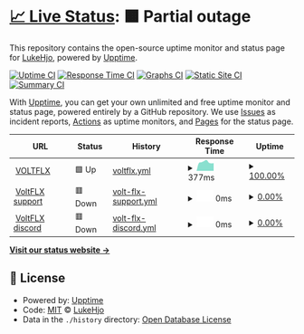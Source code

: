 # [📈 Live Status](https://status.voltflx.com): <!--live status--> **🟧 Partial outage**

This repository contains the open-source uptime monitor and status page for [LukeHjo](https://dev.lukehjo.tech), powered by [Upptime](https://github.com/upptime/upptime).

[![Uptime CI](https://github.com/luke-beep/status.voltflx.com/workflows/Uptime%20CI/badge.svg)](https://github.com/luke-beep/status.voltflx.com/actions?query=workflow%3A%22Uptime+CI%22)
[![Response Time CI](https://github.com/luke-beep/status.voltflx.com/workflows/Response%20Time%20CI/badge.svg)](https://github.com/luke-beep/status.voltflx.com/actions?query=workflow%3A%22Response+Time+CI%22)
[![Graphs CI](https://github.com/luke-beep/status.voltflx.com/workflows/Graphs%20CI/badge.svg)](https://github.com/luke-beep/status.voltflx.com/actions?query=workflow%3A%22Graphs+CI%22)
[![Static Site CI](https://github.com/luke-beep/status.voltflx.com/workflows/Static%20Site%20CI/badge.svg)](https://github.com/luke-beep/status.voltflx.com/actions?query=workflow%3A%22Static+Site+CI%22)
[![Summary CI](https://github.com/luke-beep/status.voltflx.com/workflows/Summary%20CI/badge.svg)](https://github.com/luke-beep/status.voltflx.com/actions?query=workflow%3A%22Summary+CI%22)

With [Upptime](https://upptime.js.org), you can get your own unlimited and free uptime monitor and status page, powered entirely by a GitHub repository. We use [Issues](https://github.com/luke-beep/status.voltflx.com/issues) as incident reports, [Actions](https://github.com/luke-beep/status.voltflx.com/actions) as uptime monitors, and [Pages](https://status.voltflx.com) for the status page.

<!--start: status pages-->
<!-- This summary is generated by Upptime (https://github.com/upptime/upptime) -->
<!-- Do not edit this manually, your changes will be overwritten -->
<!-- prettier-ignore -->
| URL | Status | History | Response Time | Uptime |
| --- | ------ | ------- | ------------- | ------ |
| <img alt="" src="https://icons.duckduckgo.com/ip3/voltflx.com.ico" height="13"> [VOLTFLX](https://voltflx.com) | 🟩 Up | [voltflx.yml](https://github.com/luke-beep/status.voltflx.com/commits/HEAD/history/voltflx.yml) | <details><summary><img alt="Response time graph" src="./graphs/voltflx/response-time-week.png" height="20"> 377ms</summary><br><a href="https://status.voltflx.com/history/voltflx"><img alt="Response time 507" src="https://img.shields.io/endpoint?url=https%3A%2F%2Fraw.githubusercontent.com%2Fluke-beep%2Fstatus.voltflx.com%2FHEAD%2Fapi%2Fvoltflx%2Fresponse-time.json"></a><br><a href="https://status.voltflx.com/history/voltflx"><img alt="24-hour response time 334" src="https://img.shields.io/endpoint?url=https%3A%2F%2Fraw.githubusercontent.com%2Fluke-beep%2Fstatus.voltflx.com%2FHEAD%2Fapi%2Fvoltflx%2Fresponse-time-day.json"></a><br><a href="https://status.voltflx.com/history/voltflx"><img alt="7-day response time 377" src="https://img.shields.io/endpoint?url=https%3A%2F%2Fraw.githubusercontent.com%2Fluke-beep%2Fstatus.voltflx.com%2FHEAD%2Fapi%2Fvoltflx%2Fresponse-time-week.json"></a><br><a href="https://status.voltflx.com/history/voltflx"><img alt="30-day response time 452" src="https://img.shields.io/endpoint?url=https%3A%2F%2Fraw.githubusercontent.com%2Fluke-beep%2Fstatus.voltflx.com%2FHEAD%2Fapi%2Fvoltflx%2Fresponse-time-month.json"></a><br><a href="https://status.voltflx.com/history/voltflx"><img alt="1-year response time 507" src="https://img.shields.io/endpoint?url=https%3A%2F%2Fraw.githubusercontent.com%2Fluke-beep%2Fstatus.voltflx.com%2FHEAD%2Fapi%2Fvoltflx%2Fresponse-time-year.json"></a></details> | <details><summary><a href="https://status.voltflx.com/history/voltflx">100.00%</a></summary><a href="https://status.voltflx.com/history/voltflx"><img alt="All-time uptime 100.00%" src="https://img.shields.io/endpoint?url=https%3A%2F%2Fraw.githubusercontent.com%2Fluke-beep%2Fstatus.voltflx.com%2FHEAD%2Fapi%2Fvoltflx%2Fuptime.json"></a><br><a href="https://status.voltflx.com/history/voltflx"><img alt="24-hour uptime 100.00%" src="https://img.shields.io/endpoint?url=https%3A%2F%2Fraw.githubusercontent.com%2Fluke-beep%2Fstatus.voltflx.com%2FHEAD%2Fapi%2Fvoltflx%2Fuptime-day.json"></a><br><a href="https://status.voltflx.com/history/voltflx"><img alt="7-day uptime 100.00%" src="https://img.shields.io/endpoint?url=https%3A%2F%2Fraw.githubusercontent.com%2Fluke-beep%2Fstatus.voltflx.com%2FHEAD%2Fapi%2Fvoltflx%2Fuptime-week.json"></a><br><a href="https://status.voltflx.com/history/voltflx"><img alt="30-day uptime 100.00%" src="https://img.shields.io/endpoint?url=https%3A%2F%2Fraw.githubusercontent.com%2Fluke-beep%2Fstatus.voltflx.com%2FHEAD%2Fapi%2Fvoltflx%2Fuptime-month.json"></a><br><a href="https://status.voltflx.com/history/voltflx"><img alt="1-year uptime 100.00%" src="https://img.shields.io/endpoint?url=https%3A%2F%2Fraw.githubusercontent.com%2Fluke-beep%2Fstatus.voltflx.com%2FHEAD%2Fapi%2Fvoltflx%2Fuptime-year.json"></a></details>
| <img alt="" src="https://icons.duckduckgo.com/ip3/support.voltflx.com.ico" height="13"> [VoltFLX support](https://support.voltflx.com) | 🟥 Down | [volt-flx-support.yml](https://github.com/luke-beep/status.voltflx.com/commits/HEAD/history/volt-flx-support.yml) | <details><summary><img alt="Response time graph" src="./graphs/volt-flx-support/response-time-week.png" height="20"> 0ms</summary><br><a href="https://status.voltflx.com/history/volt-flx-support"><img alt="Response time 0" src="https://img.shields.io/endpoint?url=https%3A%2F%2Fraw.githubusercontent.com%2Fluke-beep%2Fstatus.voltflx.com%2FHEAD%2Fapi%2Fvolt-flx-support%2Fresponse-time.json"></a><br><a href="https://status.voltflx.com/history/volt-flx-support"><img alt="24-hour response time 0" src="https://img.shields.io/endpoint?url=https%3A%2F%2Fraw.githubusercontent.com%2Fluke-beep%2Fstatus.voltflx.com%2FHEAD%2Fapi%2Fvolt-flx-support%2Fresponse-time-day.json"></a><br><a href="https://status.voltflx.com/history/volt-flx-support"><img alt="7-day response time 0" src="https://img.shields.io/endpoint?url=https%3A%2F%2Fraw.githubusercontent.com%2Fluke-beep%2Fstatus.voltflx.com%2FHEAD%2Fapi%2Fvolt-flx-support%2Fresponse-time-week.json"></a><br><a href="https://status.voltflx.com/history/volt-flx-support"><img alt="30-day response time 0" src="https://img.shields.io/endpoint?url=https%3A%2F%2Fraw.githubusercontent.com%2Fluke-beep%2Fstatus.voltflx.com%2FHEAD%2Fapi%2Fvolt-flx-support%2Fresponse-time-month.json"></a><br><a href="https://status.voltflx.com/history/volt-flx-support"><img alt="1-year response time 0" src="https://img.shields.io/endpoint?url=https%3A%2F%2Fraw.githubusercontent.com%2Fluke-beep%2Fstatus.voltflx.com%2FHEAD%2Fapi%2Fvolt-flx-support%2Fresponse-time-year.json"></a></details> | <details><summary><a href="https://status.voltflx.com/history/volt-flx-support">0.00%</a></summary><a href="https://status.voltflx.com/history/volt-flx-support"><img alt="All-time uptime 0.00%" src="https://img.shields.io/endpoint?url=https%3A%2F%2Fraw.githubusercontent.com%2Fluke-beep%2Fstatus.voltflx.com%2FHEAD%2Fapi%2Fvolt-flx-support%2Fuptime.json"></a><br><a href="https://status.voltflx.com/history/volt-flx-support"><img alt="24-hour uptime 0.00%" src="https://img.shields.io/endpoint?url=https%3A%2F%2Fraw.githubusercontent.com%2Fluke-beep%2Fstatus.voltflx.com%2FHEAD%2Fapi%2Fvolt-flx-support%2Fuptime-day.json"></a><br><a href="https://status.voltflx.com/history/volt-flx-support"><img alt="7-day uptime 0.00%" src="https://img.shields.io/endpoint?url=https%3A%2F%2Fraw.githubusercontent.com%2Fluke-beep%2Fstatus.voltflx.com%2FHEAD%2Fapi%2Fvolt-flx-support%2Fuptime-week.json"></a><br><a href="https://status.voltflx.com/history/volt-flx-support"><img alt="30-day uptime 1.38%" src="https://img.shields.io/endpoint?url=https%3A%2F%2Fraw.githubusercontent.com%2Fluke-beep%2Fstatus.voltflx.com%2FHEAD%2Fapi%2Fvolt-flx-support%2Fuptime-month.json"></a><br><a href="https://status.voltflx.com/history/volt-flx-support"><img alt="1-year uptime 0.00%" src="https://img.shields.io/endpoint?url=https%3A%2F%2Fraw.githubusercontent.com%2Fluke-beep%2Fstatus.voltflx.com%2FHEAD%2Fapi%2Fvolt-flx-support%2Fuptime-year.json"></a></details>
| <img alt="" src="https://icons.duckduckgo.com/ip3/discord.voltflx.com.ico" height="13"> [VoltFLX discord](https://discord.voltflx.com) | 🟥 Down | [volt-flx-discord.yml](https://github.com/luke-beep/status.voltflx.com/commits/HEAD/history/volt-flx-discord.yml) | <details><summary><img alt="Response time graph" src="./graphs/volt-flx-discord/response-time-week.png" height="20"> 0ms</summary><br><a href="https://status.voltflx.com/history/volt-flx-discord"><img alt="Response time 0" src="https://img.shields.io/endpoint?url=https%3A%2F%2Fraw.githubusercontent.com%2Fluke-beep%2Fstatus.voltflx.com%2FHEAD%2Fapi%2Fvolt-flx-discord%2Fresponse-time.json"></a><br><a href="https://status.voltflx.com/history/volt-flx-discord"><img alt="24-hour response time 0" src="https://img.shields.io/endpoint?url=https%3A%2F%2Fraw.githubusercontent.com%2Fluke-beep%2Fstatus.voltflx.com%2FHEAD%2Fapi%2Fvolt-flx-discord%2Fresponse-time-day.json"></a><br><a href="https://status.voltflx.com/history/volt-flx-discord"><img alt="7-day response time 0" src="https://img.shields.io/endpoint?url=https%3A%2F%2Fraw.githubusercontent.com%2Fluke-beep%2Fstatus.voltflx.com%2FHEAD%2Fapi%2Fvolt-flx-discord%2Fresponse-time-week.json"></a><br><a href="https://status.voltflx.com/history/volt-flx-discord"><img alt="30-day response time 0" src="https://img.shields.io/endpoint?url=https%3A%2F%2Fraw.githubusercontent.com%2Fluke-beep%2Fstatus.voltflx.com%2FHEAD%2Fapi%2Fvolt-flx-discord%2Fresponse-time-month.json"></a><br><a href="https://status.voltflx.com/history/volt-flx-discord"><img alt="1-year response time 0" src="https://img.shields.io/endpoint?url=https%3A%2F%2Fraw.githubusercontent.com%2Fluke-beep%2Fstatus.voltflx.com%2FHEAD%2Fapi%2Fvolt-flx-discord%2Fresponse-time-year.json"></a></details> | <details><summary><a href="https://status.voltflx.com/history/volt-flx-discord">0.00%</a></summary><a href="https://status.voltflx.com/history/volt-flx-discord"><img alt="All-time uptime 0.00%" src="https://img.shields.io/endpoint?url=https%3A%2F%2Fraw.githubusercontent.com%2Fluke-beep%2Fstatus.voltflx.com%2FHEAD%2Fapi%2Fvolt-flx-discord%2Fuptime.json"></a><br><a href="https://status.voltflx.com/history/volt-flx-discord"><img alt="24-hour uptime 0.00%" src="https://img.shields.io/endpoint?url=https%3A%2F%2Fraw.githubusercontent.com%2Fluke-beep%2Fstatus.voltflx.com%2FHEAD%2Fapi%2Fvolt-flx-discord%2Fuptime-day.json"></a><br><a href="https://status.voltflx.com/history/volt-flx-discord"><img alt="7-day uptime 0.00%" src="https://img.shields.io/endpoint?url=https%3A%2F%2Fraw.githubusercontent.com%2Fluke-beep%2Fstatus.voltflx.com%2FHEAD%2Fapi%2Fvolt-flx-discord%2Fuptime-week.json"></a><br><a href="https://status.voltflx.com/history/volt-flx-discord"><img alt="30-day uptime 1.38%" src="https://img.shields.io/endpoint?url=https%3A%2F%2Fraw.githubusercontent.com%2Fluke-beep%2Fstatus.voltflx.com%2FHEAD%2Fapi%2Fvolt-flx-discord%2Fuptime-month.json"></a><br><a href="https://status.voltflx.com/history/volt-flx-discord"><img alt="1-year uptime 0.00%" src="https://img.shields.io/endpoint?url=https%3A%2F%2Fraw.githubusercontent.com%2Fluke-beep%2Fstatus.voltflx.com%2FHEAD%2Fapi%2Fvolt-flx-discord%2Fuptime-year.json"></a></details>

<!--end: status pages-->

[**Visit our status website →**](https://status.voltflx.com)

## 📄 License

- Powered by: [Upptime](https://github.com/upptime/upptime)
- Code: [MIT](./LICENSE) © [LukeHjo](https://dev.lukehjo.tech)
- Data in the `./history` directory: [Open Database License](https://opendatacommons.org/licenses/odbl/1-0/)
